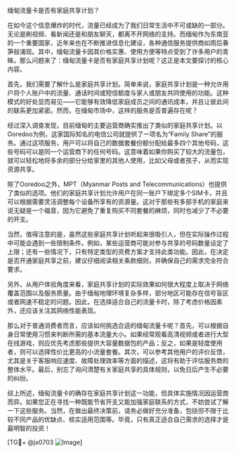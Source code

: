 缅甸流量卡是否有家庭共享计划？

在如今这个信息爆炸的时代，流量已经成为了我们日常生活中不可或缺的一部分。无论是刷视频、看新闻还是和朋友聊天，都离不开网络的支持。而缅甸作为东南亚的一个重要国家，近年来也在不断推进信息化建设，各种通信服务提供商如雨后春笋般涌现。其中，缅甸流量卡因其价格实惠、使用方便等特点受到了许多用户的青睐。那么问题来了：缅甸流量卡是否有家庭共享计划呢？这正是本文要探讨的核心内容。

首先，我们需要了解什么是家庭共享计划。简单来说，家庭共享计划是一种允许用户将个人账户中的流量、通话时间或短信额度与家人或朋友共同使用的功能。这种模式的好处显而易见——它能够有效降低家庭成员之间的通讯成本，并且让彼此间的联系更加紧密。然而，在缅甸市场中，这样的服务是否普遍存在呢？

经过深入调查发现，目前缅甸的主要运营商确实推出了类似的家庭共享计划。以Ooredoo为例，这家国际知名的电信公司就提供了一项名为“Family Share”的服务。通过这项服务，用户可以将自己的数据套餐份额分配给最多四个其他号码，这些号码可以是同一个运营商下的任何号码。这意味着如果你购买了较大的流量包，就可以轻松地将多余的部分分给家里的其他人使用，比如父母或者孩子，从而实现资源共享。

除了Ooredoo之外，MPT（Myanmar Posts and Telecommunications）也提供了类似的选项。他们的家庭共享计划允许用户在同一账户下绑定多个SIM卡，并且可以根据需要灵活调整每个设备所享有的资源量。这对于那些有多部手机的家庭来说无疑是一个福音，因为它避免了重复购买不同套餐的麻烦，同时也减少了不必要的开支。

当然，值得注意的是，虽然这些家庭共享计划听起来很吸引人，但在实际操作过程中可能会遇到一些限制条件。例如，某些运营商可能对参与共享的号码数量设定了上限；还有一些情况下，只有特定类型的资费方案才支持此类功能。因此，在决定是否开通家庭共享之前，建议仔细阅读相关条款细则，并确保自己的需求完全符合要求。

另外，从用户体验角度来看，家庭共享计划的实际效果如何很大程度上取决于网络覆盖范围以及服务质量。由于缅甸地理环境复杂多样，部分地区可能存在信号盲区或者网速不稳定的问题。因此，在选择适合自己的流量卡时，除了考虑价格因素外，还应该关注其网络性能表现。

那么对于普通消费者而言，应该如何挑选合适的缅甸流量卡呢？首先，可以根据自身日常使用习惯来判断所需的基本流量大小。如果经常观看高清视频或者进行大型在线游戏，则应优先考虑那些提供大容量数据包的产品；反之，如果是轻度使用者，则可以选择性价比更高的小流量套餐。其次，可以参考其他用户的评价反馈，尤其是关于客服响应速度、故障处理效率等方面的描述，这将有助于评估服务商的整体水平。最后，别忘了询问清楚有关家庭共享的具体规则，以免日后产生不必要的纠纷。

综上所述，缅甸流量卡的确存在家庭共享计划这一功能，但具体实施情况因运营商而异。如果您正在寻找一种既能节省开支又能加强家庭联系的方式，不妨尝试了解一下这些服务。当然，在做出最终决策前，请务必做好充分准备，包括但不限于比较不同产品的优缺点、核实适用范围等。毕竟，只有真正适合自己需求的选择才是最明智的投资！

[TG💪+ @jx0703 ![Image](https://github.com/user-attachments/assets/dbca1d08-cadb-493c-b0ec-ad6f7a83f270)]